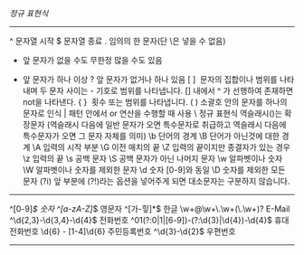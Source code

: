 *정규 표현식*
* * *
^	문자열 시작
$	문자열 종료
.	임의의 한 문자(단 \은 넣을 수 없음)
*	앞 문자가 없을 수도 무한정 많을 수도 있음
+	앞 문자가 하나 이상
?	앞 문자가 없거나 하나 있음
[ ] 	문자의 집합이나 범위를 나타내며 두 문자 사이는 - 기호로 범위를 나타냅니다. [] 내에서 ^ 가 선행하여 존재하면 not을 나타낸다.
{ } 	횟수 또는 범위를 나타냅니다.
( )	소괄호 안의 문자를 하나의 문자로 인식
|	패턴 안에서 or 연산을 수행할 때 사용
\	정규 표현식 역슬래시(\)는 확장문자 (역슬래시 다음에 일반 문자가 오면 특수문자로 취급하고 역슬래시 다음에 특수문자가 오면 그 문자 자체를 의미)
\b	단어의 경계
\B	단어가 아닌것에 대한 경계
\A	입력의 시작 부분
\G	이전 매치의 끝
\Z	입력의 끝이지만 종결자가 있는 경우
\z	입력의 끝
\s	공백 문자
\S	공백 문자가 아닌 나머지 문자
\w	알파벳이나 숫자
\W	알파벳이나 숫자를 제외한 문자
\d	숫자 [0-9]와 동일
\D	숫자를 제외한 모든 문자
(?i)	앞 부분에 (?!)라는 옵션을 넣어주게 되면 대소문자는 구분하지 않습니다.
* * *

^[0-9]*$	숫자
^[a-zA-Z]*$	영문자
^[가-힣]*$	한글
\\w+@\\w+\\.\\w+(\\.\\w+)?	E-Mail
^\d{2,3}-\d{3,4}-\d{4}$	전화번호
^01(?:0|1|[6-9])-(?:\d{3}|\d{4})-\d{4}$	휴대전화번호
\d{6} \- [1-4]\d{6}	주민등록번호
^\d{3}-\d{2}$	우편번호
* * *
